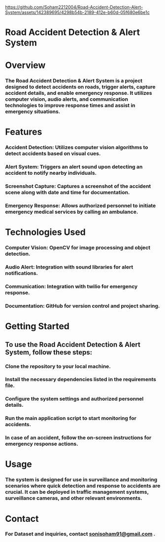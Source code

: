 



https://github.com/Soham2212004/Road-Accident-Detection-Alert-System/assets/142389695/4298b54b-2189-412e-b60d-05f680e6be1c


# Road Accident Detection & Alert System

# Overview

### The Road Accident Detection & Alert System is a project designed to detect accidents on roads, trigger alerts, capture accident details, and enable emergency response. It utilizes computer vision, audio alerts, and communication technologies to improve response times and assist in emergency situations.

# Features

### Accident Detection: Utilizes computer vision algorithms to detect accidents based on visual cues.

### Alert System: Triggers an alert sound upon detecting an accident to notify nearby individuals.

### Screenshot Capture: Captures a screenshot of the accident scene along with date and time for documentation.

### Emergency Response: Allows authorized personnel to initiate emergency medical services by calling an ambulance.

# Technologies Used

### Computer Vision: OpenCV for image processing and object detection.

### Audio Alert: Integration with sound libraries for alert notifications.

### Communication: Integration with twilio for emergency response.

### Documentation: GitHub for version control and project sharing.

# Getting Started

## To use the Road Accident Detection & Alert System, follow these steps:

### Clone the repository to your local machine.
### Install the necessary dependencies listed in the requirements file.
### Configure the system settings and authorized personnel details.
### Run the main application script to start monitoring for accidents.
### In case of an accident, follow the on-screen instructions for emergency response actions.

# Usage
### The system is designed for use in surveillance and monitoring scenarios where quick detection and response to accidents are crucial. It can be deployed in traffic management systems, surveillance cameras, and other relevant environments.

# Contact
### For Dataset and inquiries, contact sonisoham91@gmail.com .
